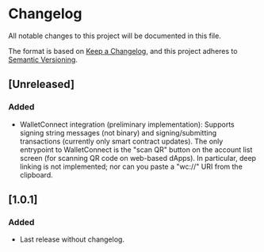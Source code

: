 # Changelog

All notable changes to this project will be documented in this file.

The format is based on [Keep a Changelog](https://keepachangelog.com/en/1.0.0/),
and this project adheres to [Semantic Versioning](https://semver.org/spec/v2.0.0.html).

## [Unreleased]

### Added

- WalletConnect integration (preliminary implementation): Supports signing string messages (not binary) and signing/submitting transactions (currently only smart contract updates).
  The only entrypoint to WalletConnect is the "scan QR" button on the account list screen (for scanning QR code on web-based dApps).
  In particular, deep linking is not implemented; nor can you paste a "wc://" URI from the clipboard.

## [1.0.1]

### Added

- Last release without changelog.

